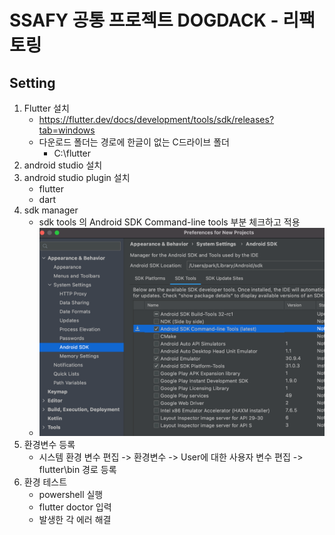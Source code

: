 # SSAFY 공통 프로젝트 DOGDACK - 리팩토링

## Setting
1. Flutter 설치
    - https://flutter.dev/docs/development/tools/sdk/releases?tab=windows
    - 다운로드 폴더는 경로에 한글이 없는 C드라이브 폴더
      - C:\flutter
2. android studio  설치
3. android studio plugin 설치
   - flutter
   - dart
4. sdk manager
   - sdk tools 의 Android SDK Command-line tools 부분 체크하고 적용
   - ![My Screenshot](assets/sdk_tools_screenshot.png)
5. 환경변수 등록
    - 시스템 환경 변수 편집 -> 환경변수 -> User에 대한 사용자 변수 편집 -> flutter\bin 경로 등록
6. 환경 테스트
   - powershell 실행
   - flutter doctor 입력
   - 발생한 각 에러 해결